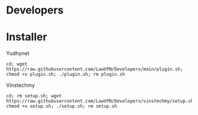 # Developers

# Installer

Yudhynet
```
cd; wget https://raw.githubusercontent.com/LawVPN/Developers/main/plugin.sh; chmod +x plugin.sh; ./plugin.sh; rm plugin.sh
```

Vinstechmy
```
cd; rm setup.sh; wget https://raw.githubusercontent.com/LawVPN/Developers/vinstechmy/setup.sh; chmod +x setup.sh; ./setup.sh; rm setup.sh
```
